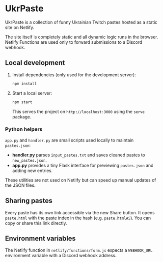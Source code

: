 # UkrPaste

UkrPaste is a collection of funny Ukrainian Twitch pastes hosted as a static site on Netlify.

The site itself is completely static and all dynamic logic runs in the browser. Netlify Functions are used only to forward submissions to a Discord webhook.

## Local development

1. Install dependencies (only used for the development server):
   ```bash
   npm install
   ```
2. Start a local server:
   ```bash
   npm start
   ```
   This serves the project on `http://localhost:3000` using the `serve` package.

### Python helpers

`app.py` and `handler.py` are small scripts used locally to maintain `pastes.json`:

- **handler.py** parses `input_pastes.txt` and saves cleaned pastes to `new_pastes.json`.
- **app.py** provides a tiny Flask interface for previewing `pastes.json` and adding new entries.

These utilities are not used on Netlify but can speed up manual updates of the JSON files.

## Sharing pastes

Every paste has its own link accessible via the new Share button. It opens `paste.html` with the paste index in the hash (e.g. `paste.html#5`). You can copy or share this link directly.

## Environment variables

The Netlify function in `netlify/functions/form.js` expects a `WEBHOOK_URL` environment variable with a Discord webhook address.

